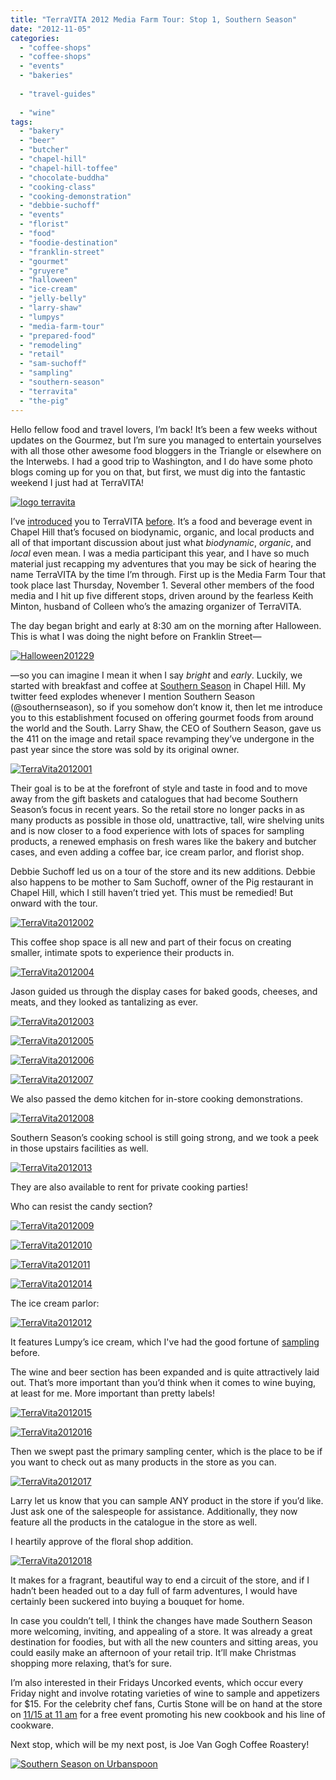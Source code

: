 ```yaml
---
title: "TerraVITA 2012 Media Farm Tour: Stop 1, Southern Season"
date: "2012-11-05"
categories:
  - "coffee-shops"
  - "coffee-shops"
  - "events"
  - "bakeries"
  
  - "travel-guides"
  
  - "wine"
tags:
  - "bakery"
  - "beer"
  - "butcher"
  - "chapel-hill"
  - "chapel-hill-toffee"
  - "chocolate-buddha"
  - "cooking-class"
  - "cooking-demonstration"
  - "debbie-suchoff"
  - "events"
  - "florist"
  - "food"
  - "foodie-destination"
  - "franklin-street"
  - "gourmet"
  - "gruyere"
  - "halloween"
  - "ice-cream"
  - "jelly-belly"
  - "larry-shaw"
  - "lumpys"
  - "media-farm-tour"
  - "prepared-food"
  - "remodeling"
  - "retail"
  - "sam-suchoff"
  - "sampling"
  - "southern-season"
  - "terravita"
  - "the-pig"
---
```


Hello fellow food and travel lovers, I’m back! It’s been a few weeks without updates on the Gourmez, but I’m sure you managed to entertain yourselves with all those other awesome food bloggers in the Triangle or elsewhere on the Interwebs. I had a good trip to Washington, and I do have some photo blogs coming up for you on that, but first, we must dig into the fantastic weekend I just had at TerraVITA!

[![](http://www.rebeccagomezfarrell.com/wp-content/uploads/2012/09/logo-terravita.jpg "logo terravita")](http://www.rebeccagomezfarrell.com/wp-content/uploads/2012/09/logo-terravita.jpg)

I’ve [introduced](http://www.rebeccagomezfarrell.com/2010/10/terravita-the-first-biodynamic-and-sustainable-food-and-drink-fair-of-the-southeast/) you to TerraVITA [before](http://www.rebeccagomezfarrell.com/2012/09/triangle-foodie-happenings-terravita-coming-soon/). It’s a food and beverage event in Chapel Hill that’s focused on biodynamic, organic, and local products and all of that important discussion about just what _biodynamic_, _organic_, and _local_ even mean. I was a media participant this year, and I have so much material just recapping my adventures that you may be sick of hearing the name TerraVITA by the time I’m through. First up is the Media Farm Tour that took place last Thursday, November 1. Several other members of the food media and I hit up five different stops, driven around by the fearless Keith Minton, husband of Colleen who’s the amazing organizer of TerraVITA.

The day began bright and early at 8:30 am on the morning after Halloween. This is what I was doing the night before on Franklin Street—




<div class="caption">

[![](http://www.rebeccagomezfarrell.com/wp-content/uploads/2012/11/Halloween201229-768x1024.jpg "Halloween201229")](http://www.rebeccagomezfarrell.com/wp-content/uploads/2012/11/Halloween201229.jpg)</div>


—so you can imagine I mean it when I say _bright_ and _early_. Luckily, we started with breakfast and coffee at [Southern Season](http://www.southernseason.com/) in Chapel Hill. My twitter feed explodes whenever I mention Southern Season (@southernseason), so if you somehow don’t know it, then let me introduce you to this establishment focused on offering gourmet foods from around the world and the South. Larry Shaw, the CEO of Southern Season, gave us the 411 on the image and retail space revamping they’ve undergone in the past year since the store was sold by its original owner.




<div class="caption">

[![](http://www.rebeccagomezfarrell.com/wp-content/uploads/2012/11/TerraVita2012001.jpg "TerraVita2012001")](http://www.rebeccagomezfarrell.com/wp-content/uploads/2012/11/TerraVita2012001.jpg)</div>


Their goal is to be at the forefront of style and taste in food and to move away from the gift baskets and catalogues that had become Southern Season’s focus in recent years. So the retail store no longer packs in as many products as possible in those old, unattractive, tall, wire shelving units and is now closer to a food experience with lots of spaces for sampling products, a renewed emphasis on fresh wares like the bakery and butcher cases, and even adding a coffee bar, ice cream parlor, and florist shop.

Debbie Suchoff led us on a tour of the store and its new additions. Debbie also happens to be mother to Sam Suchoff, owner of the Pig restaurant in Chapel Hill, which I still haven’t tried yet. This must be remedied! But onward with the tour.

[![](http://www.rebeccagomezfarrell.com/wp-content/uploads/2012/11/TerraVita2012002.jpg "TerraVita2012002")](http://www.rebeccagomezfarrell.com/wp-content/uploads/2012/11/TerraVita2012002.jpg)

This coffee shop space is all new and part of their focus on creating smaller, intimate spots to experience their products in.

[![](http://www.rebeccagomezfarrell.com/wp-content/uploads/2012/11/TerraVita2012004.jpg "TerraVita2012004")](http://www.rebeccagomezfarrell.com/wp-content/uploads/2012/11/TerraVita2012004.jpg)

Jason guided us through the display cases for baked goods, cheeses, and meats, and they looked as tantalizing as ever.

[![](http://www.rebeccagomezfarrell.com/wp-content/uploads/2012/11/TerraVita2012003.jpg "TerraVita2012003")](http://www.rebeccagomezfarrell.com/wp-content/uploads/2012/11/TerraVita2012003.jpg)




<div class="caption">

[![](http://www.rebeccagomezfarrell.com/wp-content/uploads/2012/11/TerraVita2012005.jpg "TerraVita2012005")](http://www.rebeccagomezfarrell.com/wp-content/uploads/2012/11/TerraVita2012005.jpg)</div>





<div class="caption">

[![](http://www.rebeccagomezfarrell.com/wp-content/uploads/2012/11/TerraVita2012006.jpg "TerraVita2012006")](http://www.rebeccagomezfarrell.com/wp-content/uploads/2012/11/TerraVita2012006.jpg)</div>


[![](http://www.rebeccagomezfarrell.com/wp-content/uploads/2012/11/TerraVita2012007.jpg "TerraVita2012007")](http://www.rebeccagomezfarrell.com/wp-content/uploads/2012/11/TerraVita2012007.jpg)

We also passed the demo kitchen for in-store cooking demonstrations.

[![](http://www.rebeccagomezfarrell.com/wp-content/uploads/2012/11/TerraVita2012008.jpg "TerraVita2012008")](http://www.rebeccagomezfarrell.com/wp-content/uploads/2012/11/TerraVita2012008.jpg)

Southern Season’s cooking school is still going strong, and we took a peek in those upstairs facilities as well.

[![](http://www.rebeccagomezfarrell.com/wp-content/uploads/2012/11/TerraVita2012013.jpg "TerraVita2012013")](http://www.rebeccagomezfarrell.com/wp-content/uploads/2012/11/TerraVita2012013.jpg)

They are also available to rent for private cooking parties!

Who can resist the candy section?

[![](http://www.rebeccagomezfarrell.com/wp-content/uploads/2012/11/TerraVita2012009.jpg "TerraVita2012009")](http://www.rebeccagomezfarrell.com/wp-content/uploads/2012/11/TerraVita2012009.jpg)




<div class="caption">

[![](http://www.rebeccagomezfarrell.com/wp-content/uploads/2012/11/TerraVita2012010.jpg "TerraVita2012010")](http://www.rebeccagomezfarrell.com/wp-content/uploads/2012/11/TerraVita2012010.jpg)</div>





<div class="caption">

[![](http://www.rebeccagomezfarrell.com/wp-content/uploads/2012/11/TerraVita2012011.jpg "TerraVita2012011")](http://www.rebeccagomezfarrell.com/wp-content/uploads/2012/11/TerraVita2012011.jpg)</div>





<div class="caption">

[![](http://www.rebeccagomezfarrell.com/wp-content/uploads/2012/11/TerraVita2012014.jpg "TerraVita2012014")](http://www.rebeccagomezfarrell.com/wp-content/uploads/2012/11/TerraVita2012014.jpg)</div>


The ice cream parlor:




<div class="caption">

[![](http://www.rebeccagomezfarrell.com/wp-content/uploads/2012/11/TerraVita2012012.jpg "TerraVita2012012")](http://www.rebeccagomezfarrell.com/wp-content/uploads/2012/11/TerraVita2012012.jpg)</div>


It features Lumpy’s ice cream, which I've had the good fortune of [sampling](http://www.rebeccagomezfarrell.com/2012/03/lumpys-wake-forest/) before.

The wine and beer section has been expanded and is quite attractively laid out. That’s more important than you’d think when it comes to wine buying, at least for me. More important than pretty labels!

[![](http://www.rebeccagomezfarrell.com/wp-content/uploads/2012/11/TerraVita2012015.jpg "TerraVita2012015")](http://www.rebeccagomezfarrell.com/wp-content/uploads/2012/11/TerraVita2012015.jpg)




<div class="caption">

[![](http://www.rebeccagomezfarrell.com/wp-content/uploads/2012/11/TerraVita2012016.jpg "TerraVita2012016")](http://www.rebeccagomezfarrell.com/wp-content/uploads/2012/11/TerraVita2012016.jpg)</div>


Then we swept past the primary sampling center, which is the place to be if you want to check out as many products in the store as you can.

[![](http://www.rebeccagomezfarrell.com/wp-content/uploads/2012/11/TerraVita2012017.jpg "TerraVita2012017")](http://www.rebeccagomezfarrell.com/wp-content/uploads/2012/11/TerraVita2012017.jpg)

Larry let us know that you can sample ANY product in the store if you’d like. Just ask one of the salespeople for assistance. Additionally, they now feature all the products in the catalogue in the store as well.

I heartily approve of the floral shop addition.

[![](http://www.rebeccagomezfarrell.com/wp-content/uploads/2012/11/TerraVita2012018.jpg "TerraVita2012018")](http://www.rebeccagomezfarrell.com/wp-content/uploads/2012/11/TerraVita2012018.jpg)

It makes for a fragrant, beautiful way to end a circuit of the store, and if I hadn’t been headed out to a day full of farm adventures, I would have certainly been suckered into buying a bouquet for home.

In case you couldn’t tell, I think the changes have made Southern Season more welcoming, inviting, and appealing of a store. It was already a great destination for foodies, but with all the new counters and sitting areas, you could easily make an afternoon of your retail trip. It’ll make Christmas shopping more relaxing, that’s for sure.

I’m also interested in their Fridays Uncorked events, which occur every Friday night and involve rotating varieties of wine to sample and appetizers for $15. For the celebrity chef fans, Curtis Stone will be on hand at the store on [11/15 at 11 am](http://www.southernseason.com/events/single/?type=store&id=5149) for a free event promoting his new cookbook and his line of cookware.

Next stop, which will be my next post, is Joe Van Gogh Coffee Roastery!

[![Southern Season on Urbanspoon](http://www.urbanspoon.com/b/link/1697266/minilink.gif)](http://www.urbanspoon.com/r/25/1697266/restaurant/Southern-Season-Chapel-Hill)
